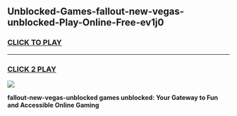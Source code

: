 
## Unblocked-Games-fallout-new-vegas-unblocked-Play-Online-Free-ev1j0
<h3>
<a href="https://premium76.site?title=fallout-new-vegas-unblocked&ref=26A">CLICK TO PLAY</a></h3>
<hr>

<h3>
<a href="https://premium76.site?title=fallout-new-vegas-unblocked&ref=26A">CLICK 2 PLAY</a>
  
</h3>

<a href="https://premium76.site?title=fallout-new-vegas-unblocked&ref=26A"><img src="https://clearcache.store/games.png"></a>


**fallout-new-vegas-unblocked games unblocked: Your Gateway to Fun and Accessible Online Gaming**
